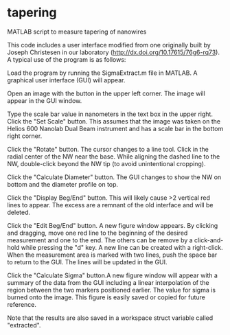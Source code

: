 # tapering
MATLAB script to measure tapering of nanowires



This code includes a user interface modified from one originally built by Joseph Christesen in our laboratory (http://dx.doi.org/10.17615/76g6-rq73). A typical use of the program is as follows:

Load the program by running the SigmaExtract.m file in MATLAB. A graphical user interface (GUI) will appear.
    
Open an image with the button in the upper left corner. The image will appear in the GUI window.
    
Type the scale bar value in nanometers in the text box in the upper right. Click the "Set Scale" button. This assumes that the image was taken on the Helios 600 Nanolab Dual Beam instrument and has a scale bar in the bottom right corner.
    
Click the "Rotate" button. The cursor changes to a line tool. Click in the radial center of the NW near the base. While aligning the dashed line to the NW, double-click beyond the NW tip (to avoid unintentional cropping).
    
Click the "Calculate Diameter" button. The GUI changes to show the NW on bottom and the diameter profile on top. 
    
Click the "Display Beg/End" button. This will likely cause >2 vertical red lines to appear. The excess are a remnant of the old interface and will be deleted.
    
Click the "Edit Beg/End" button. A new figure window appears. By clicking and dragging, move one red line to the beginning of the desired measurement and one to the end. The others can be remove by a click-and-hold while pressing the "d" key. A new line can be created with a right-click. When the measurement area is marked with two lines, push the space bar to return to the GUI. The lines will be updated in the GUI.
    
Click the "Calculate Sigma" button.A new figure window will appear with a summary of the data from the GUI including a linear interpolation of the region between the two markers positioned earlier. The value for sigma is burned onto the image. This figure is easily saved or copied for future reference.
    
Note that the results are also saved in a workspace struct variable called "extracted".
